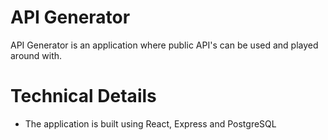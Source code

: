 # API Generator

API Generator is an application where public API's can be used and played around with.

# Technical Details

- The application is built using React, Express and PostgreSQL
